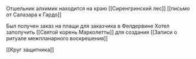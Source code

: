 Отшельник алхимик находится на краю [[Сиренгринский лес]]
[[письмо от Салазара к Гардо]]

Был получен заказ на плащи для заказчика в Фелдервине
Хотел заполучить [[Святой корень Марколетты]] для создания [[Записи о ритуале межпланарного воскрешения]]


[[Круг защитника]]

